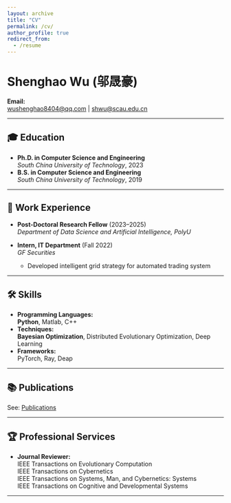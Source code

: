 ```yaml
---
layout: archive
title: "CV"
permalink: /cv/
author_profile: true
redirect_from:
  - /resume
---
```


# **Shenghao Wu (邬晟豪)**

**Email:**  
<wushenghao8404@qq.com> | <shwu@scau.edu.cn>

---

## 🎓 **Education**

- **Ph.D. in Computer Science and Engineering**  
  *South China University of Technology*, 2023
- **B.S. in Computer Science and Engineering**  
  *South China University of Technology*, 2019

---

## 💼 **Work Experience**

- **Post-Doctoral Research Fellow** (2023–2025)  
  *Department of Data Science and Artificial Intelligence, PolyU*

- **Intern, IT Department** (Fall 2022)  
  *GF Securities*  
  - Developed intelligent grid strategy for automated trading system

---

## 🛠️ **Skills**

- **Programming Languages:**  
  <span style="font-weight:bold">Python</span>, Matlab, C++
- **Techniques:**  
  <span style="font-weight:bold">Bayesian Optimization</span>, Distributed Evolutionary Optimization, Deep Learning
- **Frameworks:**  
  PyTorch, Ray, Deap

---

## 📚 **Publications**

See: [Publications](https://wushenghao8404.github.io/publications)

---

## 🏆 **Professional Services**

- **Journal Reviewer:**  
  IEEE Transactions on Evolutionary Computation  
  IEEE Transactions on Cybernetics  
  IEEE Transactions on Systems, Man, and Cybernetics: Systems  
  IEEE Transactions on Cognitive and Developmental Systems

---
